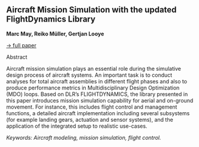 ## Aircraft Mission Simulation with the updated FlightDynamics Library
**Marc May, Reiko Müller, Gertjan Looye**

[&#8594; full paper](../proceedings/papers/Modelica2021session2B_paper1.pdf)

Abstract

Aircraft mission simulation plays an essential role during
the simulative design process of aircraft systems. An important
task is to conduct analyses for total aircraft assemblies
in different flight phases and also to produce performance
metrics in Multidisciplinary Design Optimization
(MDO) loops. Based on DLR’s FLIGHTDYNAMICS, the
library presented in this paper introduces mission simulation
capability for aerial and on-ground movement. For instance,
this includes flight control and management functions,
a detailed aircraft implementation including several
subsystems (for example landing gears, actuation and sensor
systems), and the application of the integrated setup to
realistic use-cases.

*Keywords: Aircraft modeling, mission simulation, flight control.*
